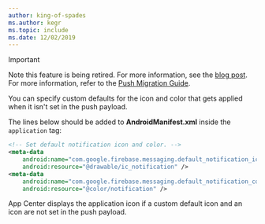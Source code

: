 ```yaml
---
author: king-of-spades
ms.author: kegr
ms.topic: include
ms.date: 12/02/2019
---
```


> [!IMPORTANT]
> Note this feature is being retired. For more information, see the [blog post](https://devblogs.microsoft.com/appcenter/app-center-mbaas-retirement/). For more information, refer to the [Push Migration Guide](~/migration/push/index.md).

You can specify custom defaults for the icon and color that gets applied when it isn't set in the push payload.

The lines below should be added to **AndroidManifest.xml** inside the `application` tag:

```xml
<!-- Set default notification icon and color. -->
<meta-data
    android:name="com.google.firebase.messaging.default_notification_icon"
    android:resource="@drawable/ic_notification" />
<meta-data
    android:name="com.google.firebase.messaging.default_notification_color"
    android:resource="@color/notification" />
```
App Center displays the application icon if a custom default icon and an icon are not set in the push payload.

